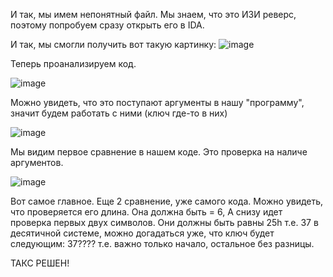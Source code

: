 И так, мы имем непонятный файл. Мы знаем, что это ИЗИ реверс, поэтому попробуем сразу открыть его в IDA.

И так, мы смогли получить вот такую картинку:
![image](https://user-images.githubusercontent.com/91623411/155898082-60171115-5792-452d-a98f-7a93df3285a2.png)

Теперь проанализируем код. 

![image](https://user-images.githubusercontent.com/91623411/155898135-78a31380-607b-4c96-a8ef-9ddbe399f5f6.png)

Можно увидеть, что это поступают аргументы в нашу "программу", значит будем работать с ними (ключ где-то в них)

![image](https://user-images.githubusercontent.com/91623411/155898180-600aa8c8-cc58-4cb2-8fd2-3c7743b64fcb.png)

Мы видим первое сравнение в нашем коде. Это проверка на наличе аргументов.

![image](https://user-images.githubusercontent.com/91623411/155898299-732fa995-bdb1-4428-9da3-dfef7f3004e5.png)

Bот самое главное. Еще 2 сравнение, уже самого кода. Можно увидеть, что проверяется его длина. Она должна быть = 6, А снизу идет проверка первых двух символов. Они должны быть равны 25h т.е. 37 в десятичной системе, можно догадаться уже, что ключ будет следующим:
37???? т.е. важно только начало, остальное без разницы. 

ТАКС РЕШЕН!
